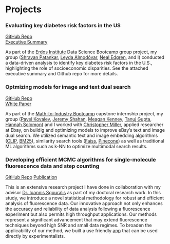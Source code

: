 # Projects

### Evaluating key diabetes risk factors in the US

[GitHub Repo](https://github.com/cmattamira/Health-Insights)  
[Executive Summary](https://cmattamira.github.io/blob/main/files/Executive%20_Summary_Diabetes.pdf)



As part of the [Erdos Institute](https://www.erdosinstitute.org/) Data Science Bootcamp group project, my group ([Shravan Patankar](https://www.linkedin.com/in/shravan-patankar/), [Leyda Almodóvar](https://www.linkedin.com/in/leyda-almod%C3%B3var-vel%C3%A1zquez-phd-66366335/), [Neal Edgren](https://www.linkedin.com/in/neal-edgren-204011112/), and I) conducted a data-driven analysis to identify key diabetes risk factors in the U.S., highlighting the role of socioeconomic disparities. See the attached executive summary and Github repo for more details.

### Optmizing models for image and text dual search

[GitHub Repo](https://github.com/cmattamira/VisualSearch)  
[White Paper](https://github.com/cmattamira/cmattamira.github.io/blob/main/files/Multimodal%20Search%20in%20eCommerce%20White%20Paper.pdf)

As part of the [Math-to-Industry Bootcamp](https://cse.umn.edu/ima/events/math-industry-boot-camp-viii) capstone internship project, my group ([Pavel Kovalev](https://www.linkedin.com/in/pvl-kovalev/), [Jeremy Shahan](https://www.linkedin.com/in/jeremy-shahan/), [Meagan Kenney](https://www.linkedin.com/in/meagan-kenney-544056266/), [Tanuj Gupta](https://sites.google.com/tamu.edu/tanujgupta), [Hannah Solomon](https://www.linkedin.com/in/hannah-solomon-197464284/)) and I worked with [Christopher Miller](https://www.linkedin.com/in/christopher-miller-a0323a77/), applied researcher at Ebay, on buildig and optimizing models to improve eBay’s text and image dual search. We utilized semantic text and image embedding algorithms ([CLIP](https://openai.com/index/clip/), [BM25](https://learn.microsoft.com/en-us/azure/search/index-similarity-and-scoring)), similarity search tools ([Faiss](https://ai.meta.com/tools/faiss/), [Pinecone](https://www.pinecone.io/)) as well as traditional ML algorithms such as k-NN to optimize multimodal search results.

### Developing efficient MCMC algorithms for single-molecule fluorescence data and step counting

[GitHub Repo](https://github.com/sgouralis-research-group/step_finder)
[Publication]()

This is an extensive research project I have done in collaboration with my advisor [Dr. Ioannis Sgouralis](https://math.utk.edu/labs/sgouralis/) as part of my doctoral research work. In this study, we introduce a novel statistical methodology for robust and efficient analysis of fluorescence data. Our innovative approach not only enhances the accuracy and reliability of data analysis following a fluorescence experiment but also permits high throughput applications. Our methods represent a significant advancement that may extend fluorescence techniques beyond high SNR and small data regimes. 
To broaden the applicability of our method, we built a use friendly [app](https://github.com/sgouralis-research-group/step_finder) that can be used directly by experimentalists. 
